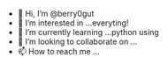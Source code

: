 - 👋 Hi, I’m @berry0gut
- 👀 I’m interested in ...everyting!
- 🌱 I’m currently learning ...python using
- 💞️ I’m looking to collaborate on ...
- 📫 How to reach me ...

